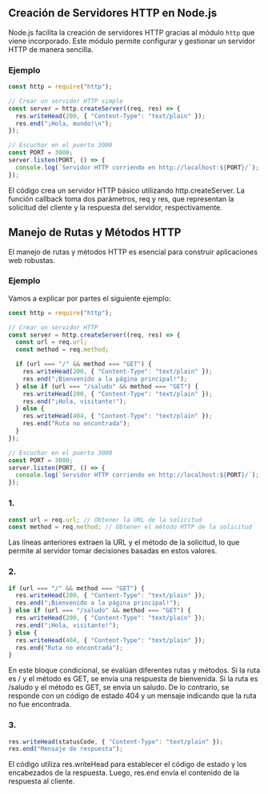 ## Creación de Servidores HTTP en Node.js

Node.js facilita la creación de servidores HTTP gracias al módulo `http` que viene incorporado. Este módulo permite configurar y gestionar un servidor HTTP de manera sencilla.

### Ejemplo

```javascript
const http = require("http");

// Crear un servidor HTTP simple
const server = http.createServer((req, res) => {
  res.writeHead(200, { "Content-Type": "text/plain" });
  res.end("¡Hola, mundo!\n");
});

// Escuchar en el puerto 3000
const PORT = 3000;
server.listen(PORT, () => {
  console.log(`Servidor HTTP corriendo en http://localhost:${PORT}/`);
});
```

El código crea un servidor HTTP básico utilizando http.createServer. La función callback toma dos parámetros, req y res, que representan la solicitud del cliente y la respuesta del servidor, respectivamente.

## Manejo de Rutas y Métodos HTTP

El manejo de rutas y métodos HTTP es esencial para construir aplicaciones web robustas.

### Ejemplo

Vamos a explicar por partes el siguiente ejemplo:

```javascript
const http = require("http");

// Crear un servidor HTTP
const server = http.createServer((req, res) => {
  const url = req.url;
  const method = req.method;

  if (url === "/" && method === "GET") {
    res.writeHead(200, { "Content-Type": "text/plain" });
    res.end("¡Bienvenido a la página principal!");
  } else if (url === "/saludo" && method === "GET") {
    res.writeHead(200, { "Content-Type": "text/plain" });
    res.end("¡Hola, visitante!");
  } else {
    res.writeHead(404, { "Content-Type": "text/plain" });
    res.end("Ruta no encontrada");
  }
});

// Escuchar en el puerto 3000
const PORT = 3000;
server.listen(PORT, () => {
  console.log(`Servidor HTTP corriendo en http://localhost:${PORT}/`);
});
```

### 1.

```javascript
const url = req.url; // Obtener la URL de la solicitud
const method = req.method; // Obtener el método HTTP de la solicitud
```

Las líneas anteriores extraen la URL y el método de la solicitud, lo que permite al servidor tomar decisiones basadas en estos valores.

### 2.

```javascript
if (url === "/" && method === "GET") {
  res.writeHead(200, { "Content-Type": "text/plain" });
  res.end("¡Bienvenido a la página principal!");
} else if (url === "/saludo" && method === "GET") {
  res.writeHead(200, { "Content-Type": "text/plain" });
  res.end("¡Hola, visitante!");
} else {
  res.writeHead(404, { "Content-Type": "text/plain" });
  res.end("Ruta no encontrada");
}
```

En este bloque condicional, se evalúan diferentes rutas y métodos. Si la ruta es / y el método es GET, se envía una respuesta de bienvenida. Si la ruta es /saludo y el método es GET, se envía un saludo. De lo contrario, se responde con un código de estado 404 y un mensaje indicando que la ruta no fue encontrada.

### 3.

```javascript
res.writeHead(statusCode, { "Content-Type": "text/plain" });
res.end("Mensaje de respuesta");
```

El código utiliza res.writeHead para establecer el código de estado y los encabezados de la respuesta. Luego, res.end envía el contenido de la respuesta al cliente.
